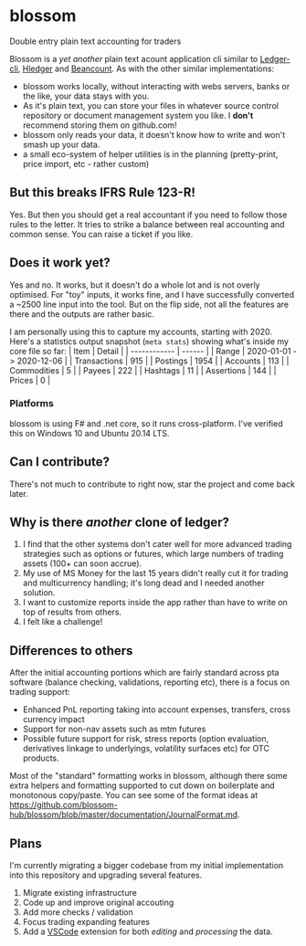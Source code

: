 # blossom
Double entry plain text accounting for traders

Blossom is a _yet another_ plain text acount application cli similar to [Ledger-cli](https://github.com/ledger/), [Hledger](https://github.com/simonmichael/hledger) and [Beancount](https://github.com/beancount). As with the other similar implementations:
- blossom works locally, without interacting with webs servers, banks or the like, your data stays with you.
- As it's plain text, you can store your files in whatever source control repository or document management system you like. I **don't** recommend storing them on github.com!
- blossom only reads your data, it doesn't know how to write and won't smash up your data.
- a small eco-system of helper utilities is in the planning (pretty-print, price import, etc - rather custom)

## But this breaks IFRS Rule 123-R!
Yes. But then you should get a real accountant if you need to follow those rules to the letter. It tries to strike a balance between real accounting and common sense. You can raise a ticket if you like.

## Does it work yet?
Yes and no. It works, but it doesn't do a whole lot and is not overly optimised. For "toy" inputs, it works fine, and I have successfully converted a ~2500 line input into the tool. But on the flip side, not all the features are there and the outputs are rather basic.

I am personally using this to capture my accounts, starting with 2020. Here's a statistics output snapshot (`meta stats`) showing what's inside my core file so far:
| Item         | Detail |
| ------------ | ------ |
| Range        | 2020-01-01 -> 2020-12-06 |
| Transactions | 915 |
| Postings     | 1954 |
| Accounts     | 113 |
| Commodities  | 5   |
| Payees       | 222 |
| Hashtags     | 11  |
| Assertions   | 144 |
| Prices       | 0   |

### Platforms
blossom is using F# and .net core, so it runs cross-platform. I've verified this on Windows 10 and Ubuntu 20.14 LTS.

## Can I contribute?
There's not much to contribute to right now, star the project and come back later.

## Why is there _another_ clone of ledger?
1. I find that the other systems don't cater well for more advanced trading strategies such as options or futures, which large numbers of trading assets (100+ can soon accrue).
1. My use of MS Money for the last 15 years didn't really cut it for trading and multicurrency handling; it's long dead and I needed another solution.
1. I want to customize reports inside the app rather than have to write on top of results from others.
1. I felt like a challenge!

## Differences to others
After the initial accounting portions which are fairly standard across pta software (balance checking, validations, reporting etc), there is a focus on trading support:
- Enhanced PnL reporting taking into account expenses, transfers, cross currency impact
- Support for non-nav assets such as mtm futures
- Possible future support for risk, stress reports (option evaluation, derivatives linkage to underlyings, volatility surfaces etc) for OTC products.

Most of the "standard" formatting works in blossom, although there some extra helpers and formatting supported to cut down on boilerplate and monotonous copy/paste. You can see some of the format ideas at https://github.com/blossom-hub/blossom/blob/master/documentation/JournalFormat.md.

## Plans
I'm currently migrating a bigger codebase from my initial implementation into this repository and upgrading several features.
1. Migrate existing infrastructure
1. Code up and improve original accouting
1. Add more checks / validation
1. Focus trading expanding features
1. Add a [VSCode](https://code.visualstudio.com/) extension for both _editing_ and _processing_ the data.
